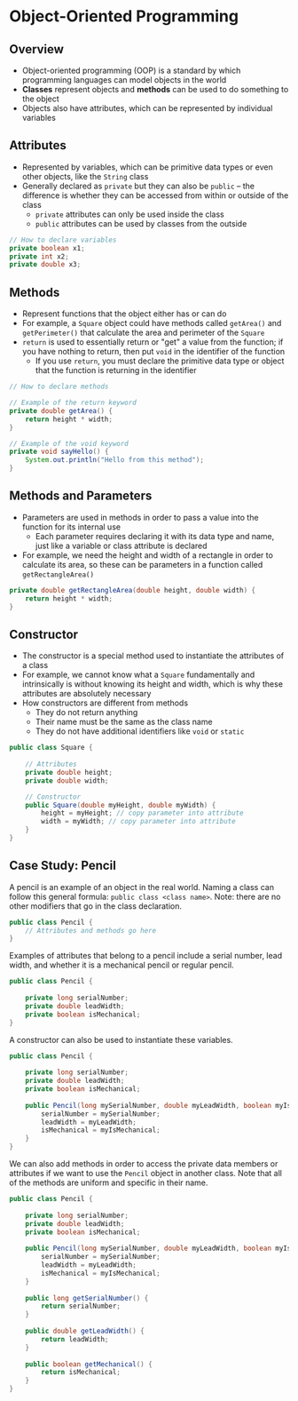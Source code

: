 # Object-Oriented Programming

## Overview

* Object-oriented programming (OOP) is a standard by which programming languages can model  objects in the world
* **Classes** represent objects and **methods** can be used to do something to the object
* Objects also have attributes, which can be represented by individual variables

## Attributes
* Represented by variables, which can be primitive data types or even other objects, like the `String` class
* Generally declared as `private` but they can also be `public` – the difference is whether they can be accessed from within or outside of the class
	* `private` attributes can only be used inside the class
	* `public` attributes can be used by classes from the outside

```java
// How to declare variables
private boolean x1;
private int x2;
private double x3;
```

## Methods
* Represent functions that the object either has or can do
* For example, a `Square` object could have methods called `getArea()` and `getPerimeter()` that calculate the area and perimeter of the `Square`
* `return` is used to essentially return or "get" a value from the function; if you have nothing to return, then put `void` in the identifier of the function
	* If you use `return`, you must declare the primitive data type or object that the function is returning in the identifier

```java
// How to declare methods

// Example of the return keyword
private double getArea() {
	return height * width;
}

// Example of the void keyword
private void sayHello() {
	System.out.println("Hello from this method");
}
```

## Methods and Parameters

* Parameters are used in methods in order to pass a value into the function for its internal use
	* Each parameter requires declaring it with its data type and name, just like a variable or class attribute is declared 
* For example, we need the height and width of a rectangle in order to calculate its area, so these can be parameters in a function called `getRectangleArea()`

```java
private double getRectangleArea(double height, double width) {
	return height * width;
}
```

## Constructor

* The constructor is a special method used to instantiate the attributes of a class
* For example, we cannot know what a `Square` fundamentally and intrinsically is without knowing its height and width, which is why these attributes are absolutely necessary
* How constructors are different from methods
	* They do not return anything
	* Their name must be the same as the class name
	* They do not have additional identifiers like `void` or `static`

```java
public class Square {
	
	// Attributes
	private double height;
	private double width;

	// Constructor
	public Square(double myHeight, double myWidth) {
		height = myHeight; // copy parameter into attribute
		width = myWidth; // copy parameter into attribute
	}
}
```

## Case Study: Pencil

A pencil is an example of an object in the real world. Naming a class can follow this general formula: `public class <class name>`. Note: there are no other modifiers that go in the class declaration.

```java
public class Pencil {
	// Attributes and methods go here
}
```

Examples of attributes that belong to a pencil include a serial number, lead width, and whether it is a mechanical pencil or regular pencil.

```java
public class Pencil {
	
	private long serialNumber;
	private double leadWidth;
	private boolean isMechanical;
}
```

A constructor can also be used to instantiate these variables.

```java
public class Pencil {
	
	private long serialNumber;
	private double leadWidth;
	private boolean isMechanical;
	
	public Pencil(long mySerialNumber, double myLeadWidth, boolean myIsMechanical) {
		serialNumber = mySerialNumber;
		leadWidth = myLeadWidth;
		isMechanical = myIsMechanical;
	}
}
```

We can also add methods in order to access the private data members or attributes if we want to use the `Pencil` object in another class. Note that all of the methods are uniform and specific in their name.

```java
public class Pencil {
	
	private long serialNumber;
	private double leadWidth;
	private boolean isMechanical;
	
	public Pencil(long mySerialNumber, double myLeadWidth, boolean myIsMechanical) {
		serialNumber = mySerialNumber;
		leadWidth = myLeadWidth;
		isMechanical = myIsMechanical;
	}
	
	public long getSerialNumber() {
		return serialNumber;
	}
	
	public double getLeadWidth() {
		return leadWidth;
	}
	
	public boolean getMechanical() {
		return isMechanical;
	}
}
```